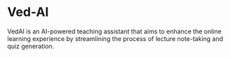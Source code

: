 # Ved-AI
VedAI is an AI-powered teaching assistant that aims to enhance the online learning experience by streamlining the process of lecture note-taking and quiz generation. 
